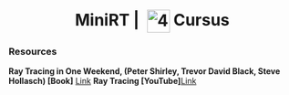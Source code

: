 <!--HEADER-->
<h1 align="center"> MiniRT | 
  <picture>
  <source media="(prefers-color-scheme: dark)" srcset="https://cdn.simpleicons.org/42/white">
  <img alt="42" width=40 align="center" src="https://cdn.simpleicons.org/42/Black">
 </picture>
 Cursus 
 <!--<img alt="Complete" src="https://raw.githubusercontent.com/Mqxx/GitHub-Markdown/main/blockquotes/badge/dark-theme/complete.svg">-->
</h1>
<!--FINISH HEADER-->


### Resources
**Ray Tracing in One Weekend, (Peter Shirley, Trevor David Black, Steve Hollasch) [Book]** [Link](https://raytracing.github.io/)
**Ray Tracing [YouTube]**[Link](https://youtu.be/gfW1Fhd9u9Q?si=BI667gXh8sOryeaU)
